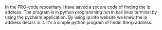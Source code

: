 In the PRO-code reposritary i have saved a socure code of finding the ip address.
The program is in python programming run in kali linux terminal by using the pycharm application.
By using ip.info website we knew the ip address details in it.
it's a simple python program of findin the ip address.
